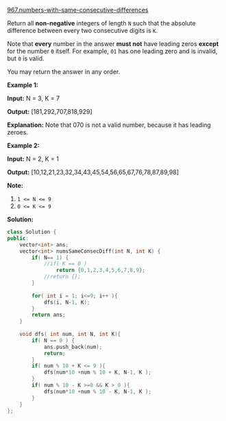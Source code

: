 [967.numbers-with-same-consecutive-differences](https://leetcode.com/problems/numbers-with-same-consecutive-differences/)  

Return all **non-negative** integers of length `N` such that the absolute difference between every two consecutive digits is `K`.

Note that **every** number in the answer **must not** have leading zeros **except** for the number `0` itself. For example, `01` has one leading zero and is invalid, but `0` is valid.

You may return the answer in any order.

**Example 1:**

  
**Input:** N = 3, K = 7
  
**Output:** \[181,292,707,818,929\]
  
**Explanation:** Note that 070 is not a valid number, because it has leading zeroes.
  

**Example 2:**

  
**Input:** N = 2, K = 1
  
**Output:** \[10,12,21,23,32,34,43,45,54,56,65,67,76,78,87,89,98\]

**Note:**

1.  `1 <= N <= 9`
2.  `0 <= K <= 9`  



**Solution:**  

```cpp
class Solution {
public:
    vector<int> ans;
    vector<int> numsSameConsecDiff(int N, int K) {
        if( N== 1) {
            //if( K == 0 )
                return {0,1,2,3,4,5,6,7,8,9};   
            //return {};
        }
        
        for( int i = 1; i<=9; i++ ){
            dfs(i, N-1, K);
        }
        return ans;
    }
    
    void dfs( int num, int N, int K){
        if( N == 0 ) {
            ans.push_back(num);
            return;
        }
        if( num % 10 + K <= 9 ){
            dfs(num*10 +num % 10 + K, N-1, K );
        }
        if( num % 10 - K >=0 && K > 0 ){
            dfs(num*10 +num % 10 - K, N-1, K );
        }
    }
};
```
      
